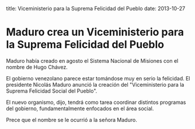title: Viceministerio para la Suprema Felicidad del Pueblo
date: 2013-10-27

Maduro crea un Viceministerio para la Suprema Felicidad del Pueblo
===================

Maduro había creado en agosto el Sistema Nacional de Misiones con el nombre de Hugo Chávez.

El gobierno venezolano parece estar tomándose muy en serio la
felicidad. El presidente Nicolás Maduro anunció la creación del
"Viceministerio para la Suprema Felicidad Social del Pueblo".

El nuevo organismo, dijo, tendrá como tarea coordinar distintos programas del gobierno, fundamentalmente enfocados en el área social.

Prece que el nombre se le ocurrió a la señora Maduro.
